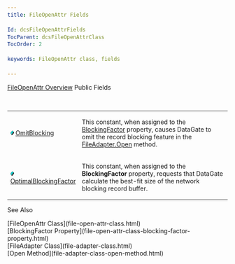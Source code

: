 ```yaml
---
title: FileOpenAttr Fields

Id: dcsFileOpenAttrFields
TocParent: dcsFileOpenAttrClass
TocOrder: 2

keywords: FileOpenAttr class, fields

---
```


[FileOpenAttr Overview](file-open-attr-class.html) 
Public Fields

<br />

<table class="dtTABLE" id="table3" x-use-null-cells="x-use-null-cells" style="border-spacing: 0px" cellspacing="0">
          <colgroup span="1">
            <col span="1" style="WIDTH: 20%" />
            <col span="1" style="WIDTH: 70%" />
          </colgroup>
          <tr>
            <td colspan="1" rowspan="1">

<img height="11" src="images/field.bmp" width="8" border="0" x-maintain-ratio="TRUE" /> [ OmitBlocking](file-open-attr-class-omit-blocking-field.html) 
</td>
            <td colspan="1" rowspan="1">

This constant, when assigned to the [ BlockingFactor](file-open-attr-class-blocking-factor-property.html) property, causes DataGate to omit the record blocking feature in the [FileAdapter.Open](file-adapter-class-open-method.html) method.
</td>
          </tr>
          <tr>
            <td colspan="1" rowspan="1">

<img height="11" src="images/field.bmp" width="8" border="0" x-maintain-ratio="TRUE" /> [ OptimalBlockingFactor](file-open-attr-class-optimal-blocking-factor-field.html) 
</td>
            <td colspan="1" rowspan="1">

This constant, when assigned to the **BlockingFactor** property, requests that DataGate calculate the best-fit size of the network blocking record buffer.
</td>
          </tr>
</table>

See Also

<dl />
      [FileOpenAttr Class](file-open-attr-class.html)
      <br />
      [BlockingFactor Property](file-open-attr-class-blocking-factor-property.html)
      <br />
      [FileAdapter Class](file-adapter-class.html)
      <br />
      [Open Method](file-adapter-class-open-method.html)


